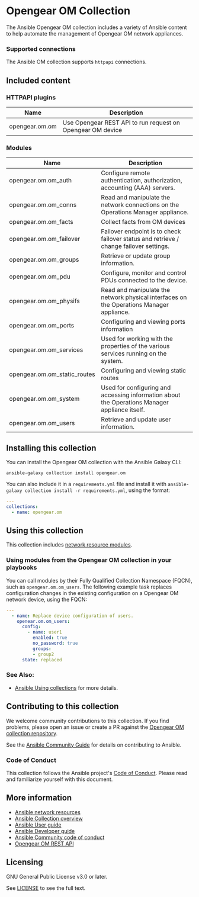 # Opengear OM Collection

The Ansible Opengear OM collection includes a variety of Ansible content to help automate the management of Opengear OM network appliances.

### Supported connections
The Ansible OM collection supports ``httpapi``  connections.

## Included content

<!--start collection content-->
### HTTPAPI plugins
Name | Description
--- | ---
opengear.om.om|Use Opengear REST API to run request on Opengear OM device

### Modules
Name | Description
--- | ---
opengear.om.om_auth|Configure remote authentication, authorization, accounting (AAA) servers.
opengear.om.om_conns|Read and manipulate the network connections on the Operations Manager appliance.
opengear.om.om_facts|Collect facts from OM devices
opengear.om.om_failover|Failover endpoint is to check failover status and retrieve / change failover settings.
opengear.om.om_groups|Retrieve or update group information.
opengear.om.om_pdu|Configure, monitor and control PDUs connected to the device.
opengear.om.om_physifs|Read and manipulate the network physical interfaces on the Operations Manager appliance.
opengear.om.om_ports|Configuring and viewing ports information
opengear.om.om_services|Used for working with the properties of the various services running on the system.
opengear.om.om_static_routes|Configuring and viewing static routes
opengear.om.om_system|Used for configuring and accessing information about the Operations Manager appliance itself.
opengear.om.om_users|Retrieve and update user information.

<!--end collection content-->
## Installing this collection

You can install the Opengear OM collection with the Ansible Galaxy CLI:

    ansible-galaxy collection install opengear.om

You can also include it in a `requirements.yml` file and install it with `ansible-galaxy collection install -r requirements.yml`, using the format:

```yaml
---
collections:
  - name: opengear.om
```
## Using this collection


This collection includes [network resource modules](https://docs.ansible.com/ansible/latest/network/user_guide/network_resource_modules.html).

### Using modules from the Opengear OM collection in your playbooks

You can call modules by their Fully Qualified Collection Namespace (FQCN), such as `opengear.om.om_users`.
The following example task replaces configuration changes in the existing configuration on a Opengear OM network device, using the FQCN:

```yaml
---
  - name: Replace device configuration of users.
    openear.om.om_users:
      config:
        - name: user1
          enabled: true
          no_password: true
          groups:
          - group2
      state: replaced

```

### See Also:

* [Ansible Using collections](https://docs.ansible.com/ansible/latest/user_guide/collections_using.html) for more details.

## Contributing to this collection

We welcome community contributions to this collection. If you find problems, please open an issue or create a PR against the [Opengear OM collection repository](https://github.com/opengear/opengear.om). 

See the [Ansible Community Guide](https://docs.ansible.com/ansible/latest/community/index.html) for details on contributing to Ansible.

### Code of Conduct
This collection follows the Ansible project's
[Code of Conduct](https://docs.ansible.com/ansible/devel/community/code_of_conduct.html).
Please read and familiarize yourself with this document.

## More information

- [Ansible network resources](https://docs.ansible.com/ansible/latest/network/getting_started/network_resources.html)
- [Ansible Collection overview](https://github.com/ansible-collections/overview)
- [Ansible User guide](https://docs.ansible.com/ansible/latest/user_guide/index.html)
- [Ansible Developer guide](https://docs.ansible.com/ansible/latest/dev_guide/index.html)
- [Ansible Community code of conduct](https://docs.ansible.com/ansible/latest/community/code_of_conduct.html)
- [Opengear OM REST API](https://ftp.opengear.com/download/api/operations_manager/og-rest-api-specification-v2-ngcs.html)

## Licensing

GNU General Public License v3.0 or later.

See [LICENSE](https://www.gnu.org/licenses/gpl-3.0.txt) to see the full text.
